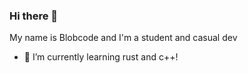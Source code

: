 ### Hi there 👋
My name is Blobcode and I'm a student and casual dev


- 🦀 I’m currently learning rust and c++!
